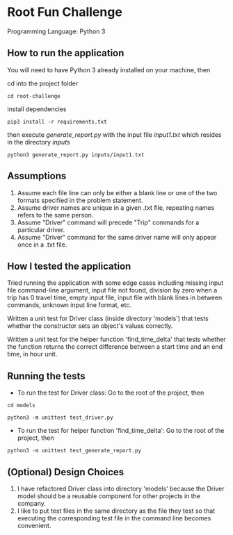 # Root Fun Challenge
Programming Language: Python 3

## How to run the application
You will need to have Python 3 already installed on your machine, then

cd into the project folder
```
cd root-challenge
```
install dependencies
```
pip3 install -r requirements.txt
```
then execute *generate_report.py* with the input file *input1.txt* which resides in the directory *inputs*
```
python3 generate_report.py inputs/input1.txt
```

## Assumptions
1. Assume each file line can only be either a blank line or one of the two formats specified in the problem statement.
2. Assume driver names are unique in a given .txt file, repeating names refers to the same person.
3. Assume "Driver" command will precede "Trip" commands for a particular driver.
4. Assume "Driver" command for the same driver name will only appear once in a .txt file.

## How I tested the application
Tried running the application with some edge cases including
missing input file command-line argument, input file not found, division by zero when
a trip has 0 travel time, empty input file, input file with blank lines in between commands, 
unknown input line format, etc.

Written a unit test for Driver class (inside directory 'models') that tests whether
the constructor sets an object's values correctly.

Written a unit test for the helper function 'find_time_delta' that tests whether
the function returns the correct difference between a start time and an end time, in hour unit.


## Running the tests
* To run the test for Driver class: 
Go to the root of the project, then
```
cd models
```
```
python3 -m unittest test_driver.py
```

* To run the test for helper function 'find_time_delta': 
Go to the root of the project, then
```
python3 -m unittest test_generate_report.py
```

## (Optional) Design Choices
1. I have refactored Driver class into directory 'models' because the Driver model should be a 
reusable component for other projects in the company.
2. I like to put test files in the same directory as the file they test so that executing the corresponding test file in the command line becomes convenient. 